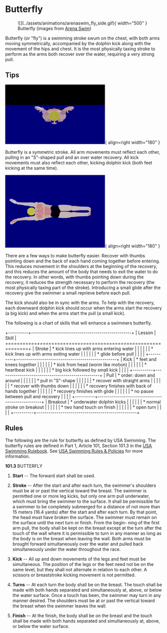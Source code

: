 # Butterfly

<figure markdown="span">
    ![](../assets/animations/arenaswim_fly_side.gif){ width="500" }
    <figcaption>Butterfly (images from <a href="https://arenaswim.com/">Arena Swim</a>)</figcaption>
</figure>

Butterfly (or "fly") is a swimming stroke swum on the chest, with both arms moving symmetrically, accompanied by the dolphin kick along with the movement of the hips and chest.
It is the most physically taxing stroke to perform as the arms both recover over the water, requiring a very strong pull.

## **Tips**

![](../assets/animations/fly_front.gif){ align=right width="180" }

Butterfly is a symmetric stroke.
All arm movements must reflect each other, pulling in an "S"-shaped pull and an over water recovery.
All kick movements must also reflect each other, kicking dolphin kick (both feet kicking at the same time).

![](../assets/animations/fly_top.gif){ align=right width="180" }

There are a few ways to make butterfly easier.
Recover with thumbs pointing down and the back of each hand coming together before entering.
This reduces movement in the shoulders at the beginning of the recovery, and this reduces the amount of the body that needs to exit the water to do the recovery.
In other words, with thumbs pointing down during the recovery, it reduces the strength necessary to perform the recovery (the most physically taxing part of the stroke).
Introducing a small glide after the recovery give the swimmer a small reprieve before each pull.

The kick should also be in sync with the arms.
To help with the recovery, each downward dolphin kick should occur when the arms start the recovery (a big kick) and when the arms start the pull (a small kick).

The following is a chart of skills that will enhance a swimmers butterfly.

+----------+--------------------------------------------------+
| Lesson   | Skill                                            |
+==========+==================================================+
| Stroke   | * kick lines up with arms entering water         |
|          |                                                  |
|          | * kick lines up with arms exiting water          |
|          |                                                  |
|          | * glide before pull                              |
|          |                                                  |
+----------+--------------------------------------------------+
| Kick     | * feet and knees together                        |
|          |                                                  |
|          | * kick from head (worm like motion)              |
|          |                                                  |
|          | * heartbeat kick                                 |
|          |                                                  |
|          | * big kick followed by small kick                |
|          |                                                  |
+----------+--------------------------------------------------+
| Pull     | * order: down and around                         |
|          |                                                  |
|          | * pull in "S"-shape                              |
|          |                                                  |
|          | * recover with straight arms                     |
|          |                                                  |
|          | * recover with thumbs down                       |
|          |                                                  |
|          | * recovery finishes with back of hands  together |
|          |                                                  |
|          | * recovery finishes with glide                   |
|          |                                                  |
|          | * no pause between pull and recovery             |
|          |                                                  |
+----------+--------------------------------------------------+
| Breakout | * underwater dolphin kicks                       |
|          |                                                  |
|          | * normal stroke on breakout                      |
|          |                                                  |
|          | * two hand touch on finish                       |
|          |                                                  |
|          | * open turn                                      |
|          |                                                  |
+----------+--------------------------------------------------+

## **Rules**

The following are the rule for butterfly as defined by USA Swimming.
The butterfly rules are defined in Part 1, Article 101, Section 101.3 in the [USA Swimming Rulebook](https://websitedevsa.blob.core.windows.net/sitefinity/docs/default-source/governance/governance-lsc-website/rules_policies/rulebooks/2024-rulebook.pdf).
See [USA Swimming Rules & Policies](https://www.usaswimming.org/about-usas/governance/rules-policies) for more information.

**101.3** BUTTERFLY

1. **Start** --
The forward start shall be used.

2. **Stroke** --
After the start and after each turn, the swimmer's shoulders must be at or past the vertical toward the breast.
The swimmer is permitted one or more leg kicks, but only one arm pull underwater, which must bring the swimmer to the surface.
It shall be permissible for a swimmer to be completely submerged for a distance of not more than 15 meters (16.4 yards) after the start and after each turn.
By that point, the head must have broken the surface.
The swimmer must remain on the surface until the next turn or finish.
From the begin- ning of the first arm pull, the body shall be kept on the breast except at the turn after the touch of the wall where it is permissible to turn in any manner as long as the body is on the breast when leaving the wall.
Both arms must be brought forward simultaneously over the water and pulled back simultaneously under the water throughout the race.

3. **Kick** --
All up and down movements of the legs and feet must be simultaneous.
The position of the legs or the feet need not be on the same level, but they shall not alternate in relation to each other.
A scissors or breaststroke kicking movement is not permitted.

4. **Turns** --
At each turn the body shall be on the breast.
The touch shall be made with both hands separated and simultaneously at, above, or below the water surface.
Once a touch has been, the swimmer may turn in any manner desired.
The shoulders must be at or past the vertical toward the breast when the swimmer leaves the wall.

5. **Finish** --
At the finish, the body shall be on the breast and the touch shall be made with both hands separated and simultaneously at, above, or below the water surface.
